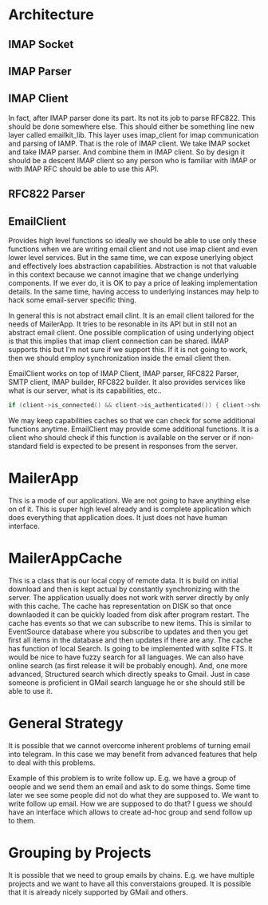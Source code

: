 # Architecture

## IMAP Socket

## IMAP Parser

## IMAP Client
In fact, after IMAP parser done its part. Its not its job to parse RFC822.
This should be done somewhere else.
This should either be something line new layer called emailkit_lib.
This layer uses imap_client for imap communication and parsing of IAMP. That is the role of
IMAP client. We take IMAP socket and take IMAP parser. And combine them in IMAP client.
So by design it should be a descent IMAP client so any person who is familiar with IMAP
or with IMAP RFC should be able to use this API.

## RFC822 Parser

## EmailClient

Provides high level functions so ideally we should be able to use only these functions when 
we are writing email client and not use imap client and even lower level services.
But in the same time, we can expose unerlying object and effectively loes abstraction capabilities.
Abstraction is not that valuable in this context because we cannot imagine that we change underlying
components. If we ever do, it is OK to pay a price of leaking implementation details.
In the same time, having access to underlying instances may help to hack some email-server specific thing.

In general this is not abstract email clint. It is an email client tailored for the needs of
MailerApp. It tries to be resonable in its API but in still not an abstract email client.
One possible complication of using underlying object is that this implies that imap client
connection can be shared. IMAP supports this but I'm not sure if we support this.
If it is not going to work, then we should employ synchronization inside the email client then.

EmailClient works on top of IMAP Client, IMAP parser, RFC822 Parser, SMTP client, IMAP builder, RFC822 builder.
It also provides services like what is our server, what is its capabilities, etc..
```c++
if (client->is_connected() && client->is_authenticated()) { client->show_server_capabilities(); }
```

We may keep capabilities caches so that we can check for some additional functions anytime.
EmailClient may provide some additional functions. It is a client who should check if this function is available on the server or if non-standard field is expected to be present in responses from the server.

# MailerApp

This is a mode of our applicationi. We are not going to have anything else on of it. This is super high level already and is complete application which does everything that application does. It just does not have human interface.

# MailerAppCache

This is a class that is our local copy of remote data. It is build on initial download and then is kept actual by constantly synchronizing with the server.
The application usually does not work with server directly by only with this cache. The cache has representation on DISK so that once downlaoded it can be quickly loaded from disk after program restart. The cache has events so that we can subscribe to new items. This is similar to EventSource database where you subscribe to updates
and then you get first all items in the database and then updates if there are any.
The cache has function of local Search. Is going to be implemented with sqlite FTS. It would be nice to have fuzzy search for all languages.
We can also have online search (as first release it will be probably enough). And, one more advanced, Structured search which directly speaks to Gmail. Just in case someone is proficient in GMail search language he or she should still be able to use it.


# General Strategy

It is possible that we cannot overcome inherent problems of turning email into telegram.
In this case we may benefit from advanced features that help to deal with this problems.

Example of this problem is to write follow up. E.g. we have a group of oeople and we send them an email and ask to do some things.
Some time later we see some people did not do what they are supposed to. We want to write follow up email. How we are supposed to do that?
I guess we should have an interface which allows to create ad-hoc group and send follow up to them.

# Grouping by Projects
 It is possible that we need to group emails by chains. E.g. we have multiple projects and we want to have all this converstaions grouped.
 It is possible that it is already nicely supported by GMail and others.
 



